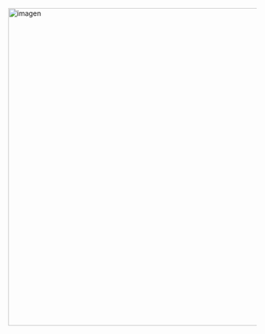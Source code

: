 <img width="666" height="645" alt="imagen" src="https://github.com/user-attachments/assets/2453d0e7-8fb3-40e8-addd-3ea14e5c9ff7" />
